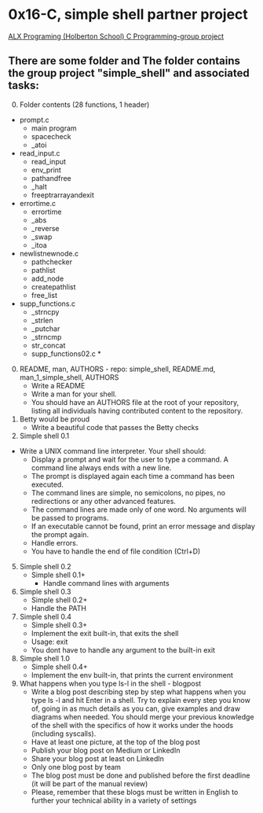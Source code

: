 # 0x16-C, simple shell partner project

[ALX Programing (Holberton School) C Programming-group project](https://github.com/heni8668/simple_shell)

## There are some folder and The folder contains the group project "simple_shell" and associated tasks:
00. Folder contents (28 functions, 1 header)
* prompt.c
  * main program
  * spacecheck
  * _atoi
* read_input.c
	* read_input
	* env_print
	* pathandfree
	* _halt
	* freeptrarrayandexit
* errortime.c
	* errortime
	* _abs
	* _reverse
	* _swap
	* _itoa
* newlistnewnode.c
	* pathchecker
	* pathlist
	* add_node
	* createpathlist
	* free_list
* supp_functions.c
	* _strncpy
	* _strlen
	* _putchar
	* _strncmp
	* str_concat
	* supp_functions02.c
		*  
0. README, man, AUTHORS - repo: simple_shell, README.md, man_1_simple_shell, AUTHORS
	* Write a README
	* Write a man for your shell.
	* You should have an AUTHORS file at the root of your repository, listing all individuals having contributed content to the repository.
1. Betty would be proud
	* Write a beautiful code that passes the Betty checks
3. Simple shell 0.1
* Write a UNIX command line interpreter.
Your shell should:
	* Display a prompt and wait for the user to type a command. A command line always ends with a new line.
	* The prompt is displayed again each time a command has been executed.
	* The command lines are simple, no semicolons, no pipes, no redirections or any other advanced features.
	* The command lines are made only of one word. No arguments will be passed to programs.
	* If an executable cannot be found, print an error message and display the prompt again.
	* Handle errors.
	* You have to handle the end of file condition (Ctrl+D)
5. Simple shell 0.2
	* Simple shell 0.1+
		* Handle command lines with arguments
7. Simple shell 0.3
	* Simple shell 0.2+
	* Handle the PATH
8. Simple shell 0.4
	* Simple shell 0.3+
	* Implement the exit built-in, that exits the shell
	* Usage: exit
	* You dont have to handle any argument to the built-in exit
11. Simple shell 1.0
	* Simple shell 0.4+
	* Implement the env built-in, that prints the current environment
22. What happens when you type ls-l in the shell - blogpost
	* Write a blog post describing step by step what happens when you type ls -l and hit Enter in a shell. Try to explain every step you know of, going in as much details as you can, give examples and draw diagrams when needed. You should merge your previous knowledge of the shell with the specifics of how it works under the hoods (including syscalls).
	* Have at least one picture, at the top of the blog post
	* Publish your blog post on Medium or LinkedIn
	* Share your blog post at least on LinkedIn
	* Only one blog post by team
	* The blog post must be done and published before the first deadline (it will be part of the manual review)
	* Please, remember that these blogs must be written in English to further your technical ability in a variety of settings
	

